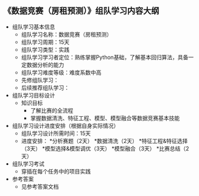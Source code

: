 ## 《数据竞赛（房租预测）》组队学习内容大纲
 * 组队学习基本信息
    * 组队学习名称：数据竞赛（房租预测）
    * 组队学习周期：15天
    * 组队学习类型：实践
    * 组队学习学习者定位：熟练掌握Python基础，了解基本回归算法，具备一定数据分析的能力
    * 组队学习难度等级：难度系数中高
    * 先修组队学习：
    * 后续推荐组队学习：
* 组队学习目标设计
    * 知识目标
        * 了解比赛的全流程
        * 掌握数据清洗、特征工程、模型、模型融合等数据竞赛基本技能
* 组队学习设计进度安排（根据自身实际情况）
    * 组队学习设计所需时间：15天
    * 进度安排：
        *分析赛题（2天）
        *数据清洗（2天）
        *特征工程&特征选择（3天）
        *模型选择&模型调优（3天）
        *模型融合（3天）
        *比赛总结（2天）
* 组队学习考试 
    * 穿插在每个任务中的项目实践
* 参考答案
    * 见参考答案文档

